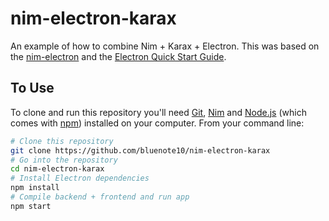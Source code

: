 # nim-electron-karax

An example of how to combine Nim + Karax + Electron. This was based on the [nim-electron](https://github.com/PMunch/nim-electron) and the [Electron Quick Start Guide](http://electron.atom.io/docs/tutorial/quick-start).

## To Use

To clone and run this repository you'll need [Git](https://git-scm.com), [Nim](https://nim-lang.org) and [Node.js](https://nodejs.org/en/download/) (which comes with [npm](http://npmjs.com)) installed on your computer. From your command line:

```bash
# Clone this repository
git clone https://github.com/bluenote10/nim-electron-karax
# Go into the repository
cd nim-electron-karax
# Install Electron dependencies
npm install
# Compile backend + frontend and run app
npm start
```

